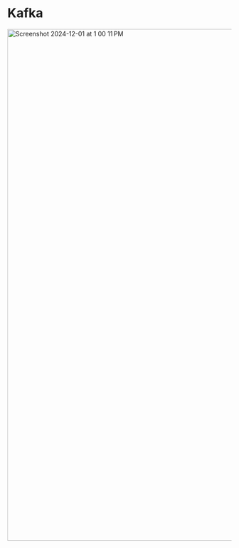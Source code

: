 # Kafka
<img width="1149" alt="Screenshot 2024-12-01 at 1 00 11 PM" src="https://github.com/user-attachments/assets/e211c533-1966-4319-87da-4705c912f754">



